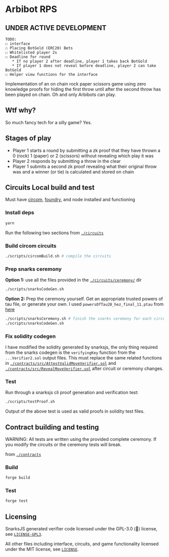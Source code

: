 # Arbibot RPS

## UNDER ACTIVE DEVELOPMENT

```
TODO:
☐ interface
☐ Placing BotGold (ERC20) Bets
☐ Whitelisted player 2s
☐ Deadline for round
   * If no player 2 after deadline, player 1 takes back BotGold
   * If player 1 does not reveal before deadline, player 2 can take BotGold
☐ Helper view functions for the interface
```

Implementation of an on chain rock paper scissors game using zero knowledge proofs for hiding the first throw until after the second throw has been played on chain. Oh and only Arbibots can play.

## Wtf why?

So much fancy tech for a silly game? Yes.

## Stages of play

- Player 1 starts a round by submitting a zk proof that they have thrown a 0 (rock) 1 (paper) or 2 (scissors) without revealing which play it was
- Player 2 responds by submitting a throw in the clear
- Player 1 submits a second zk proof revealing what their original throw was and a winner (or tie) is calculated and stored on chain

## Circuits Local build and test

Must have [circom](https://docs.circom.io/), [foundry](https://github.com/gakonst/foundry), and node installed and functioning

### Install deps

```sh
yarn
```

Run the following two sections from [`./circuits`](./circuits)

### Build circom circuits

```sh
./scripts/circomBuild.sh # compile the circuits
```

### Prep snarks ceremony

**Option 1:** use all the files provided in the [`./circuits/ceremony/`](./circuits/ceremony/) dir

```sh
./scripts/snarksCodeGen.sh
```

**Option 2:** Prep the ceremony yourself. Get an appropriate trusted powers of tau file, or generate your own. I used `powersOfTau28_hez_final_11.ptau` from [here](https://github.com/iden3/snarkjs/blob/master/README.md)

```sh
./scripts/snarksCeremony.sh # finish the snarks ceremony for each circuit
./scripts/snarksCodeGen.sh
```

### Fix solidity codegen

I have modified the solidity generated by snarksjs, the only thing required from the snarks codegen is the `verifyingKey` function from the `...Verifier2.sol` output files. This must replace the same related functions in [`./contracts/src/AttestValidMoveVerifier.sol`](./contracts/src/AttestValidMoveVerifier.sol) and [`./contracts/src/RevealMoveVerifier.sol`](./contracts/src/RevealMoveVerifier.sol) after circuit or ceremony changes.

### Test

Run through a snarksjs cli proof generation and verification test:

```sh
./scripts/testProof.sh
```

Output of the above test is used as valid proofs in solidity test files.

## Contract building and testing

WARNING: All tests are written using the provided complete ceremony. If you modify the circuits or the ceremony tests will break.

from [`./contracts`](./contracts)

### Build

```sh
forge build
```

### Test

```sh
forge test
```

## Licensing

SnarksJS generated verifier code licensed under the GPL-3.0 (🤮) license, see [`LICENSE-GPL3`](./LICENSE-GPL3.txt).

All other files including interface, circuits, and game functionality licensed under the MIT license, see [`LICENSE`](./LICENSE.txt).
